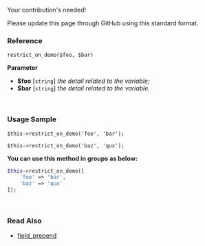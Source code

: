 Your contribution's needed!

Please update this page through GitHub using this standard format.

### Reference
`restrict_on_demo($foo, $bar)`

**Parameter**
* **$foo** [`string`] *the detail related to the variable;*
* **$bar** [`string`] *the detail related to the variable.*

&nbsp;

### Usage Sample
`$this->restrict_on_demo('foo', 'bar');`

`$this->restrict_on_demo('baz', 'qux');`

**You can use this method in groups as below:**
```php
$this->restrict_on_demo([
    'foo' => 'bar',
    'baz' => 'qux'
]);
```

&nbsp;

### Read Also
* [field_prepend](./field_prepend)

